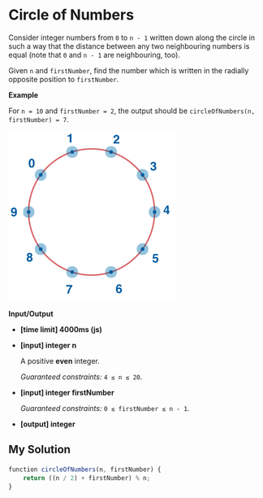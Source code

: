 # Circle of Numbers
﻿Consider integer numbers from `0` to `n - 1` written down along the circle in such a way that the distance between any two neighbouring numbers is equal (note that `0` and `n - 1` are neighbouring, too).

Given `n` and `firstNumber`, find the number which is written in the radially opposite position to `firstNumber`.

**Example**

For `n = 10` and `firstNumber = 2`, the output should be
`circleOfNumbers(n, firstNumber) = 7`.

![](images/example.png)

**Input/Output**

*   **[time limit] 4000ms (js)**

*   **[input] integer n**

    A positive **even** integer.

    _Guaranteed constraints:_
    `4 ≤ n ≤ 20`.

*   **[input] integer firstNumber**

    _Guaranteed constraints:_
    `0 ≤ firstNumber ≤ n - 1`.

*   **[output] integer**


## My Solution
```javascript
﻿function circleOfNumbers(n, firstNumber) {
    return ((n / 2) + firstNumber) % n;
}
​
```
